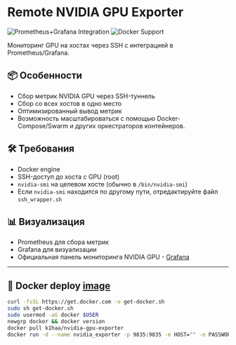 # Remote NVIDIA GPU Exporter

![Prometheus+Grafana Integration](https://img.shields.io/badge/Monitoring-Prometheus%20%2B%20Grafana-blue)
![Docker Support](https://img.shields.io/badge/Deploy-Docker-green)


Мониторинг GPU на хостах через SSH с интеграцией в Prometheus/Grafana.



## 📦 Особенности
- Сбор метрик NVIDIA GPU через SSH-туннель
- Сбор со всех хостов в одно место
- Оптимизированный вывод метрик
- Возможность масштабироваться с помощью Docker-Compose/Swarm и других оркестраторов контейнеров.

## 🛠 Требования
- Docker engine
- SSH-доступ до хоста с GPU (root) 
- `nvidia-smi` на целевом хосте (обычно в `/bin/nvidia-smi`)
- Если `nvidia-smi` находится по другому пути, отредактируйте файл `ssh_wrapper.sh`


## 📊 Визуализация
- Prometheus для сбора метрик
- Grafana для визуализации
- Официальная панель мониторинга NVIDIA GPU - [Grafana](https://grafana.com/grafana/dashboards/14574-nvidia-gpu-metrics/)
---

## 🐳 Docker deploy [image](https://hub.docker.com/repository/docker/k1haa/nvidia-gpu-exporter/general)
```bash
curl -fsSL https://get.docker.com -o get-docker.sh
sudo sh get-docker.sh
sudo usermod -aG docker $USER
newgrp docker && docker version
docker pull k1haa/nvidia-gpu-exporter
docker run -d --name nvidia_exporter -p 9835:9835 -e HOST="" -e PASSWORD="" --restart always k1haa/nvidia-gpu-exporter